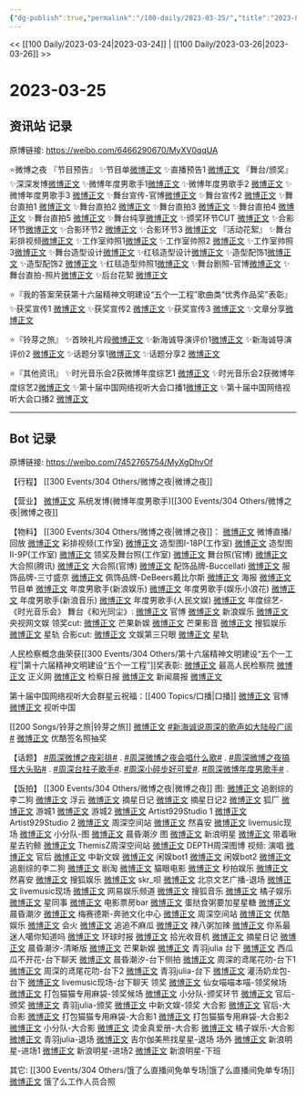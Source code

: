 ```yaml
---
{"dg-publish":true,"permalink":"/100-daily/2023-03-25/","title":"2023-03-25"}
---
```



<< [[100 Daily/2023-03-24\|2023-03-24]] | [[100 Daily/2023-03-26\|2023-03-26]] >>

# 2023-03-25

## 资讯站 记录

原博链接: https://weibo.com/6466290670/MyXV0qqUA

⭐微博之夜
『节目预告』
✨节目单[微博正文](https://m.weibo.cn/6466290670/4883262079523378)
✨直播预告1 [微博正文](https://m.weibo.cn/6466290670/4883241469750484)
『舞台/颁奖』
✨深深发博[微博正文](https://m.weibo.cn/6466290670/4883310981419849)
✨微博年度男歌手1[微博正文](https://m.weibo.cn/6466290670/4883295462267949)
✨微博年度男歌手2 [微博正文](https://m.weibo.cn/6466290670/4883293805219308)
✨微博年度男歌手3 [微博正文](https://m.weibo.cn/6466290670/4883293735234540)
✨舞台宣传-官博[微博正文](https://m.weibo.cn/6466290670/4883272272458575)
✨舞台宣传2 [微博正文](https://m.weibo.cn/6466290670/4883270812078274)
✨舞台直拍1 [微博正文](https://m.weibo.cn/6466290670/4883281964735960)
✨舞台直拍2 [微博正文](https://m.weibo.cn/6466290670/4883280254207386)
✨舞台直拍3 [微博正文](https://m.weibo.cn/6466290670/4883271458245176)
✨舞台直拍4 [微博正文](https://m.weibo.cn/6466290670/4883271407905440)
✨舞台直拍5 [微博正文](https://m.weibo.cn/6466290670/4883268443581030)
✨舞台纯享[微博正文](https://m.weibo.cn/6466290670/4883277369094163)
✨颁奖环节CUT [微博正文](https://m.weibo.cn/6466290670/4883297589003578)
✨合影环节[微博正文](https://m.weibo.cn/6466290670/4883320959669284)
✨合影环节2 [微博正文](https://m.weibo.cn/6466290670/4883322922868740)
✨合影环节3 [微博正文](https://m.weibo.cn/6466290670/4883323602864508)
『活动花絮』
✨舞台彩排视频[微博正文](https://m.weibo.cn/6466290670/4883180170252274)
✨工作室帅照1[微博正文](https://m.weibo.cn/6466290670/4883238780409731)
✨工作室帅照2 [微博正文](https://m.weibo.cn/6466290670/4883210125705349)
✨工作室帅照3[微博正文](https://m.weibo.cn/6466290670/4883330555707939)
✨舞台造型设计[微博正文](https://m.weibo.cn/6466290670/4883249652309910)
✨红毯造型设计[微博正文](https://m.weibo.cn/6466290670/4883224461842471)
✨造型配饰1[微博正文](https://m.weibo.cn/6466290670/4883249493459031)
✨造型配饰2 [微博正文](https://m.weibo.cn/6466290670/4883328870654180)
✨红毯造型帅照1[微博正文](https://m.weibo.cn/6466290670/4883227171366533)
✨舞台剧照-官博[微博正文](https://m.weibo.cn/6466290670/4883313565637743)
✨舞台直拍-照片[微博正文](https://m.weibo.cn/5516625428/4883320715875630)
✨后台花絮 [微博正文](https://m.weibo.cn/6466290670/4883281822391037)

⭐『我的答案荣获第十六届精神文明建设“五个一工程”歌曲类“优秀作品奖”表彰』
✨获奖宣传1 [微博正文](https://m.weibo.cn/6466290670/4883156761052973)
✨获奖宣传2 [微博正文](https://m.weibo.cn/6466290670/4883157738591441)
✨获奖宣传3 [微博正文](https://m.weibo.cn/6466290670/4883156413452006)
✨文章分享[微博正文](https://m.weibo.cn/6466290670/4883161865263517)

⭐『铃芽之旅』
✨首映礼片段[微博正文](https://m.weibo.cn/6466290670/4883151799454509)
✨新海诚导演评价1[微博正文](https://m.weibo.cn/6466290670/4883140323842156)
✨新海诚导演评价2 [微博正文](https://m.weibo.cn/6466290670/4883139077607373)
✨话题分享1[微博正文](https://m.weibo.cn/6466290670/4883158509817071)
✨话题分享2 [微博正文](https://m.weibo.cn/6466290670/4883156925419510)

⭐『其他资讯』
✨时光音乐会2获微博年度综艺1 [微博正文](https://m.weibo.cn/6466290670/4883302123071460)
✨时光音乐会2获微博年度综艺2[微博正文](https://m.weibo.cn/6466290670/4883286415414422)
✨第十届中国网络视听大会口播1[微博正文](https://m.weibo.cn/6466290670/4883242093906065)
✨第十届中国网络视听大会口播2 [微博正文](https://m.weibo.cn/6466290670/4883240605196276)

---
## Bot 记录

原博链接: https://weibo.com/7452765754/MyXgDhvOf

【行程】
[[300 Events/304 Others/微博之夜\|微博之夜]]

【营业】
[微博正文](https://weibo.com/1736988591/4883308704180404) 系统发博(微博年度男歌手)[[300 Events/304 Others/微博之夜\|微博之夜]]

【物料】
[[300 Events/304 Others/微博之夜\|微博之夜]]：
[微博正文](https://weibo.com/1677969704/4883239141902363) 微博直播/回放
[微博正文](https://weibo.com/7478855230/4883178861632555) 彩排视频(工作室)
[微博正文](https://weibo.com/7478855230/4883207964594680) 造型图I-18P(工作室)
[微博正文](https://weibo.com/7478855230/4883235924347478) 造型图II-9P(工作室)
[微博正文](https://weibo.com/7478855230/4883329336216523) 领奖及舞台照(工作室)
[微博正文](https://weibo.com/1677969704/4883312269601056) 舞台照(官博)
[微博正文](https://weibo.com/2591595652/4883315578121801) 大合照(腾讯)
[微博正文](https://weibo.com/1677969704/4883313208072315) 大合照(官博)
[微博正文](https://weibo.com/2279650092/4883227640332695) 配饰品牌-Buccellati
[微博正文](https://weibo.com/5525460897/4883240374504587) 服饰品牌-三寸盛京
[微博正文](https://weibo.com/2464641902/4883322658621181) 佩饰品牌-DeBeers戴比尔斯
[微博正文](https://weibo.com/1677969704/4883263556710535) 海报
[微博正文](https://weibo.com/1677969704/4883259466978854) 节目单
[微博正文](https://weibo.com/1642591402/4883284574626962) 年度男歌手(新浪娱乐)
[微博正文](https://weibo.com/5611783716/4883283332845303) 年度男歌手(娱乐小浪花)
[微博正文](https://weibo.com/1266269835/4883294527435114) 年度男歌手(新浪音乐)
[微博正文](https://weibo.com/7362512027/4883319268840015) 年度男歌手(人民文娱)
[微博正文](https://weibo.com/7703778879/4883282867800964) 年度综艺-《时光音乐会》
舞台《和光同尘》:
[微博正文](https://weibo.com/1677969704/4883271550773621) 官博
[微博正文](https://weibo.com/1642591402/4883270065734362) 新浪娱乐
[微博正文](https://weibo.com/7735105675/4883289582887926) 央视网文娱
领奖cut:
[微博正文](https://weibo.com/1591169702/4883286633008576) 芒果新娱
[微博正文](https://weibo.com/3223747774/4883286927386054) 芒果影音
[微博正文](https://weibo.com/1843633441/4883287644839108) 搜狐娱乐
[微博正文](https://weibo.com/6466290670/4883297589003578) 星轨
合影cut:
[微博正文](https://weibo.com/1371117067/4883310599476855) 文娱第三只眼
[微博正文](https://weibo.com/6466290670/4883320959669284) 星轨

人民检察概念曲荣获[[300 Events/304 Others/第十六届精神文明建设“五个一工程”\|第十六届精神文明建设“五个一工程”]]奖表彰:
[微博正文](https://weibo.com/5053469079/4883149824201263) 最高人民检察院
[微博正文](https://weibo.com/1896650227/4883151535211432) 正义网
[微博正文](https://weibo.com/3183107112/4883151790801424) 检察日报
[微博正文](https://weibo.com/1314608344/4883089035628401) 新闻晨报
[微博正文](https://weibo.com/6466290670/4883161865263517)

第十届中国网络视听大会群星云祝福：[[400 Topics/口播\|口播]]
[微博正文](https://weibo.com/3820229236/4883214969868547) 官博
[微博正文](https://weibo.com/7408066931/4883238155979594) 视听中国

[[200 Songs/铃芽之旅\|铃芽之旅]]
[微博正文](https://weibo.com/1642904381/4883137773178609) [#新海诚说周深的歌声如大陆般广阔#](https://s.weibo.com/weibo?q=%23%E6%96%B0%E6%B5%B7%E8%AF%9A%E8%AF%B4%E5%91%A8%E6%B7%B1%E7%9A%84%E6%AD%8C%E5%A3%B0%E5%A6%82%E5%A4%A7%E9%99%86%E8%88%AC%E5%B9%BF%E9%98%94%23)
[微博正文](https://weibo.com/1677960582/4883142202100625) 优酷签名照抽奖

【话题】
[#周深微博之夜彩排#](https://s.weibo.com/weibo?q=%23%E5%91%A8%E6%B7%B1%E5%BE%AE%E5%8D%9A%E4%B9%8B%E5%A4%9C%E5%BD%A9%E6%8E%92%23) .
[#周深微博之夜会唱什么歌#](https://s.weibo.com/weibo?q=%23%E5%91%A8%E6%B7%B1%E5%BE%AE%E5%8D%9A%E4%B9%8B%E5%A4%9C%E4%BC%9A%E5%94%B1%E4%BB%80%E4%B9%88%E6%AD%8C%23) .
[#周深微博之夜搞怪大头贴#](https://s.weibo.com/weibo?q=%23%E5%91%A8%E6%B7%B1%E5%BE%AE%E5%8D%9A%E4%B9%8B%E5%A4%9C%E6%90%9E%E6%80%AA%E5%A4%A7%E5%A4%B4%E8%B4%B4%23) .
[#周深台柱子歌手#](https://s.weibo.com/weibo?q=%23%E5%91%A8%E6%B7%B1%E5%8F%B0%E6%9F%B1%E5%AD%90%E6%AD%8C%E6%89%8B%23).
[#周深小碎步好可爱#](https://s.weibo.com/weibo?q=%23%E5%91%A8%E6%B7%B1%E5%B0%8F%E7%A2%8E%E6%AD%A5%E5%A5%BD%E5%8F%AF%E7%88%B1%23).
[#周深微博年度男歌手#](https://s.weibo.com/weibo?q=%23%E5%91%A8%E6%B7%B1%E5%BE%AE%E5%8D%9A%E5%B9%B4%E5%BA%A6%E7%94%B7%E6%AD%8C%E6%89%8B%23) .

【饭拍】
[[300 Events/304 Others/微博之夜\|微博之夜]]
图:
[微博正文](https://weibo.com/2151481347/4883262659370756) 追剧综的李二狗
[微博正文](https://weibo.com/1345454230/4883263493769614) 浮云
[微博正文](https://weibo.com/6859101100/4883266811213814) 摘星日记
[微博正文](https://weibo.com/6859101100/4883288441234664) 摘星日记2
[微博正文](https://weibo.com/6525010965/4883267155685371) 狐厂
[微博正文](https://weibo.com/1801743981/4883269323868587) 游城1
[微博正文](https://weibo.com/1801743981/4883296120511356) 游城2
[微博正文](https://weibo.com/6873250805/4883281017316219) Artist929Studio 1
[微博正文](https://weibo.com/6873250805/4883298725421235) Artist929Studio 2
[微博正文](https://weibo.com/7183015833/4883300168764784) 周深空间站
[微博正文](https://weibo.com/6030707554/4883284541343891) 然喜安
[微博正文](https://weibo.com/2099868183/4883283881528570) livemusic现场
[微博正文](https://weibo.com/5516625428/4883320715875630) 小分队-图
[微博正文](https://weibo.com/7257609027/4883322662033858) 晨昏潮汐 图
[微博正文](https://weibo.com/2921243620/4883282288196873) 新浪明星
[微博正文](https://weibo.com/3246571812/4883487452561957) 带着啾星去钓鲸
[微博正文](https://weibo.com/7183015833/4883489273151580) ThemisZ周深空间站
[微博正文](https://weibo.com/2975204920/4883496902332996) DEPTH周深图博
视频:
演唱
[微博正文](https://weibo.com/5248300719/4883359295603592) 官后
[微博正文](https://weibo.com/7728745629/4883263765630172) 中新文娱
[微博正文](https://weibo.com/1665101292/4883263951490804) 闲娱bot1
[微博正文](https://weibo.com/1665101292/4883265301253204) 闲娱bot2
[微博正文](https://weibo.com/2151481347/4883263699570519) 追剧综的李二狗
[微博正文](https://weibo.com/5697928291/4883264924567474) 剧淘
[微博正文](https://weibo.com/2611607127/4883264463216263) 猫眼电影
[微博正文](https://weibo.com/3849658397/4883264118232489) 秒拍娱乐
[微博正文](https://weibo.com/6030707554/4883267288841621) 然喜安
[微博正文](https://weibo.com/1843633441/4883266467814496) 搜狐娱乐
[微博正文](https://weibo.com/6433509682/4883271148643458) skr_呗
[微博正文](https://weibo.com/2106115754/4883269232126056) 北京文艺广播-退场
[微博正文](https://weibo.com/2099868183/4883267906707039) livemusic现场
[微博正文](https://weibo.com/2674977220/4883268845467474) 网易娱乐频道
[微博正文](https://weibo.com/2137094647/4883270276238660) 搜狐音乐
[微博正文](https://weibo.com/5291824241/4883271576209472) 橘子娱乐
[微博正文](https://weibo.com/7090942012/4883270859509444) 星同事
[微博正文](https://weibo.com/3348078992/4883274881850211) 电影票房bar
[微博正文](https://weibo.com/6048634807/4883281227289532) 蛋挞食粥要加星星糖
[微博正文](https://weibo.com/7257609027/4883285995444633) 晨昏潮汐
[微博正文](https://weibo.com/2786930387/4883270888342783) 梅赛德斯-奔驰文化中心
[微博正文](https://weibo.com/7183015833/4883291801393766) 周深空间站
[微博正文](https://weibo.com/1763415704/4883292459909005) 优酷娱乐
[微博正文](https://weibo.com/3725773862/4883267297747845) 会火
[微博正文](https://weibo.com/5657474252/4883297308260474) 追追不麻瓜
[微博正文](https://weibo.com/7628792895/4883308078694830) 辣八粥加辣
[微博正文](https://weibo.com/7724525486/4883312461748578) 你系最迷人噶你知道吗
[微博正文](https://weibo.com/7442413095/4883313363259233) 环球时报
[微博正文](https://weibo.com/3257147811/4883266161875309) 拾光收音机
[微博正文](https://weibo.com/6859101100/4883487385454314) 摘星日记
[微博正文](https://weibo.com/7257609027/4883353532369571) 晨昏潮汐-清晰版
[微博正文](https://weibo.com/1591169702/4883461854726158) 芒果新娱
[微博正文](https://weibo.com/5687925420/4883363494888244) 青羽julia
台下
[微博正文](https://weibo.com/2309038045/4883284817644739) 西瓜瓜不开花-台下聊天
[微博正文](https://weibo.com/7257609027/4883455232442463) 晨昏潮汐-台下侧拍
[微博正文](https://weibo.com/1687379382/4883337334489293) 周深的鸢尾花叻-台下1
[微博正文](https://weibo.com/1687379382/4883348672220719) 周深的鸢尾花叻-台下2
[微博正文](https://weibo.com/5687925420/4883370393469495) 青羽julia-台下
[微博正文](https://weibo.com/6613205798/4883484630584379) 灌汤奶龙包-台下
[微博正文](https://weibo.com/2099868183/4883327254796118) livemusic现场-台下聊天
领奖
[微博正文](https://weibo.com/1492750365/4883286402318253) 仙女喵喵本喵-领奖候场
[微博正文](https://weibo.com/5217401849/4883356124446794) 打包猫猫专用麻袋-领奖候场
[微博正文](https://weibo.com/5516625428/4883348440745875) 小分队-颁奖环节
[微博正文](https://weibo.com/5248300719/4883439611807779) 官后-颁奖
[微博正文](https://weibo.com/5687925420/4883494503188332) 青羽julia-颁奖
[微博正文](https://weibo.com/7728745629/4883285317275964) 中新文娱-领奖
大合影
[微博正文](https://weibo.com/5248300719/4883473539536458) 官后-大合影
[微博正文](https://weibo.com/5217401849/4883348658588086) 打包猫猫专用麻袋-大合影1
[微博正文](https://weibo.com/5217401849/4883335349798736) 打包猫猫专用麻袋-大合影2
[微博正文](https://weibo.com/5516625428/4883359757762698) 小分队-大合影
[微博正文](https://weibo.com/6559402245/4883309563224003) 烫金真爱册-大合影
[微博正文](https://weibo.com/5291824241/4883313246351510) 橘子娱乐-大合影
[微博正文](https://weibo.com/5687925420/4883308545319468) 青羽julia-退场
[微博正文](https://weibo.com/1784413327/4883316282754582) 吉尔伽美熊找星星-退场
场外
[微博正文](https://weibo.com/2921243620/4883266908464752) 新浪明星-进场1
[微博正文](https://weibo.com/2921243620/4883304963383292) 新浪明星-进场2
[微博正文](https://weibo.com/2921243620/4883318690813577) 新浪明星-下班

其它:
[[300 Events/304 Others/饿了么直播间免单专场\|饿了么直播间免单专场]]
[微博正文](https://weibo.com/1633407734/4883314026480896) 饿了么工作人员合照
